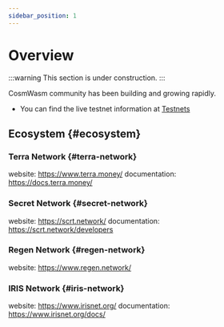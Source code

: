 ```yaml
---
sidebar_position: 1
---
```


# Overview

:::warning
This section is under construction.
:::

CosmWasm community has been building and growing rapidly.

- You can find the live testnet information at [Testnets](02-testnets/02-testnets.md)

## Ecosystem {#ecosystem}

### Terra Network {#terra-network}

website: https://www.terra.money/
documentation: https://docs.terra.money/

### Secret Network {#secret-network}

website: https://scrt.network/
documentation: https://scrt.network/developers

### Regen Network {#regen-network}

website: https://www.regen.network/

### IRIS Network {#iris-network}

website: https://www.irisnet.org/
documentation: https://www.irisnet.org/docs/

